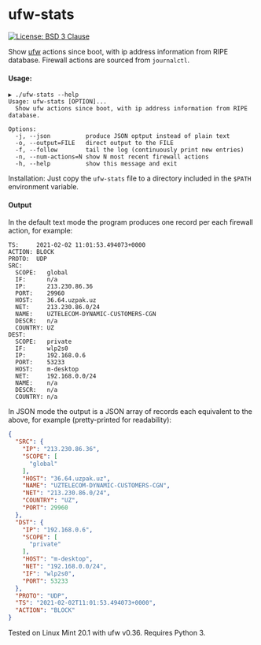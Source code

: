 # ufw-stats

[![License: BSD 3 Clause](https://img.shields.io/badge/License-BSD_3--Clause-yellow.svg)](https://opensource.org/licenses/BSD-3-Clause)

Show [ufw](https://wiki.archlinux.org/index.php/Uncomplicated_Firewall) actions since boot,
with ip address information from RIPE database. Firewall actions are sourced from `journalctl`.

#### Usage:
```
▶ ./ufw-stats --help
Usage: ufw-stats [OPTION]...
  Show ufw actions since boot, with ip address information from RIPE database.

Options:
  -j, --json          produce JSON optput instead of plain text
  -o, --output=FILE   direct output to the FILE
  -f, --follow        tail the log (continuously print new entries)
  -n, --num-actions=N show N most recent firewall actions
  -h, --help          show this message and exit
```

Installation: Just copy the `ufw-stats` file to a directory included in the `$PATH` environment variable.

#### Output

In the default text mode the program produces one record per each firewall action, for example:
```
TS:     2021-02-02 11:01:53.494073+0000
ACTION: BLOCK
PROTO:  UDP
SRC:
  SCOPE:   global
  IF:      n/a
  IP:      213.230.86.36
  PORT:    29960
  HOST:    36.64.uzpak.uz
  NET:     213.230.86.0/24
  NAME:    UZTELECOM-DYNAMIC-CUSTOMERS-CGN
  DESCR:   n/a
  COUNTRY: UZ
DEST:
  SCOPE:   private
  IF:      wlp2s0
  IP:      192.168.0.6
  PORT:    53233
  HOST:    m-desktop
  NET:     192.168.0.0/24
  NAME:    n/a
  DESCR:   n/a
  COUNTRY: n/a
```

In JSON mode the output is a JSON array of records each equivalent to the above, for example
(pretty-printed for readability):
```JSON
{
  "SRC": {
    "IP": "213.230.86.36",
    "SCOPE": [
      "global"
    ],
    "HOST": "36.64.uzpak.uz",
    "NAME": "UZTELECOM-DYNAMIC-CUSTOMERS-CGN",
    "NET": "213.230.86.0/24",
    "COUNTRY": "UZ",
    "PORT": 29960
  },
  "DST": {
    "IP": "192.168.0.6",
    "SCOPE": [
      "private"
    ],
    "HOST": "m-desktop",
    "NET": "192.168.0.0/24",
    "IF": "wlp2s0",
    "PORT": 53233
  },
  "PROTO": "UDP",
  "TS": "2021-02-02T11:01:53.494073+0000",
  "ACTION": "BLOCK"
}
```

Tested on Linux Mint 20.1 with ufw v0.36. Requires Python 3.
